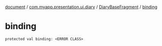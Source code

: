 [document](../../index.md) / [com.myapp.presentation.ui.diary](../index.md) / [DiaryBaseFragment](index.md) / [binding](./binding.md)

# binding

`protected val binding: <ERROR CLASS>`